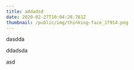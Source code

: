 ```yaml
---
title: addadsd
date: 2020-02-27T10:04:28.761Z
thumbnail: /public/img/thinking-face_1f914.png
---
```

dasdda

ddadsda

asd

